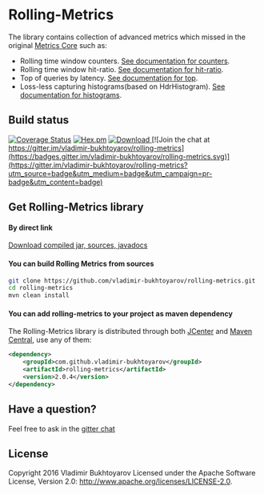 # Rolling-Metrics
The library contains collection of advanced metrics which missed in the original [Metrics Core](https://dropwizard.github.io/metrics/3.1.0/manual/core/) such as:
* Rolling time window counters. [See documentation for counters](counters.md).
* Rolling time window hit-ratio. [See documentation for hit-ratio](hit-ratio.md).
* Top of queries by latency. [See documentation for top](top.md).
* Loss-less capturing histograms(based on HdrHistogram). [See documentation for histograms](histograms.md).

## Build status
[![Coverage Status](https://coveralls.io/repos/github/vladimir-bukhtoyarov/rolling-metrics/badge.svg?branch=master)](https://coveralls.io/github/vladimir-bukhtoyarov/rolling-metrics?branch=master)
[![Hex.pm](https://img.shields.io/hexpm/l/plug.svg)](http://www.apache.org/licenses/LICENSE-2.0)
[![Download](https://api.bintray.com/packages/vladimir-bukhtoyarov/maven/rolling-metrics/images/download.svg) ](https://bintray.com/vladimir-bukhtoyarov/maven/rolling-metrics/_latestVersion)
[![Join the chat at https://gitter.im/vladimir-bukhtoyarov/rolling-metrics](https://badges.gitter.im/vladimir-bukhtoyarov/rolling-metrics.svg)](https://gitter.im/vladimir-bukhtoyarov/rolling-metrics?utm_source=badge&utm_medium=badge&utm_campaign=pr-badge&utm_content=badge)

## Get Rolling-Metrics library

#### By direct link
[Download compiled jar, sources, javadocs](https://github.com/vladimir-bukhtoyarov/rolling-metrics/releases/tag/2.0.2)

#### You can build Rolling Metrics from sources

```bash
git clone https://github.com/vladimir-bukhtoyarov/rolling-metrics.git
cd rolling-metrics
mvn clean install
```

#### You can add rolling-metrics to your project as maven dependency

The Rolling-Metrics library is distributed through both [JCenter](https://bintray.com/bintray/jcenter?filterByPkgName=rolling-metrics) and [Maven Central](http://search.maven.org/),
use any of them:
```xml
<dependency>
    <groupId>com.github.vladimir-bukhtoyarov</groupId>
    <artifactId>rolling-metrics</artifactId>
    <version>2.0.4</version>
</dependency>
```

Have a question?
----------------
Feel free to ask in the [gitter chat](https://gitter.im/vladimir-bukhtoyarov/rolling-metrics)

License
-------
Copyright 2016 Vladimir Bukhtoyarov
Licensed under the Apache Software License, Version 2.0: <http://www.apache.org/licenses/LICENSE-2.0>.
